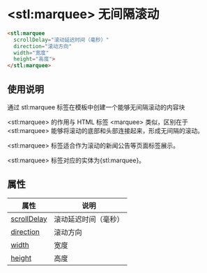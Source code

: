 ﻿# &lt;stl:marquee&gt; 无间隔滚动

```html
<stl:marquee
  scrollDelay="滚动延迟时间（毫秒）"
  direction="滚动方向"
  width="宽度"
  height="高度">
</stl:marquee>
```

## 使用说明

通过 stl:marquee 标签在模板中创建一个能够无间隔滚动的内容块

&lt;stl:marquee&gt; 的作用与 HTML 标签 &lt;marquee&gt; 类似，区别在于 &lt;stl:marquee&gt; 能够将滚动的底部和头部连接起来，形成无间隔的滚动。

&lt;stl:marquee&gt; 标签适合作为滚动的新闻公告等页面标签展示。

&lt;stl:marquee&gt; 标签对应的实体为{stl:marquee}。

## 属性

| 属性                                             | 说明                 |
| ------------------------------------------------ | -------------------- |
| [scrollDelay](marquee/attributes?id=scrollDelay) | 滚动延迟时间（毫秒） |
| [direction](marquee/attributes?id=direction)     | 滚动方向             |
| [width](marquee/attributes?id=width)             | 宽度                 |
| [height](marquee/attributes?id=height)           | 高度                 |